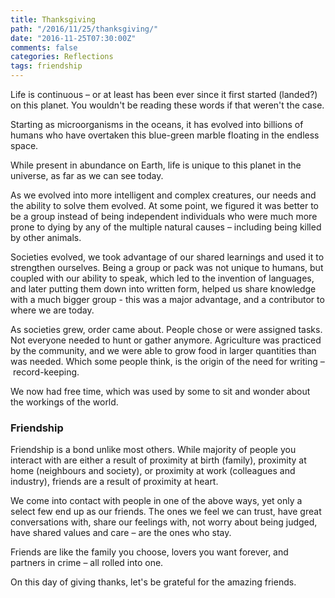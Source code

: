 ```yaml
---
title: Thanksgiving
path: "/2016/11/25/thanksgiving/"
date: "2016-11-25T07:30:00Z"
comments: false
categories: Reflections
tags: friendship
---
```

Life is continuous – or at least has been ever since it first started (landed?) on this planet. You wouldn't be reading these words if that weren't the case.<span class="more"></span>

Starting as microorganisms in the oceans, it has evolved into billions of humans who have overtaken this blue-green marble floating in the endless space.

While present in abundance on Earth, life is unique to this planet in the universe, as far as we can see today.

As we evolved into more intelligent and complex creatures, our needs and the ability to solve them evolved. At some point, we figured it was better to be a group instead of being independent individuals who were much more prone to dying by any of the multiple natural causes – including being killed by other animals.

Societies evolved, we took advantage of our shared learnings and used it to strengthen ourselves. Being a group or pack was not unique to humans, but coupled with our ability to speak, which led to the invention of languages, and later putting them down into written form, helped us share knowledge with a much bigger group - this was a major advantage, and a contributor to where we are today.

As societies grew, order came about. People chose or were assigned tasks. Not everyone needed to hunt or gather anymore. Agriculture was practiced by the community, and we were able to grow food in larger quantities than was needed. Which some people think, is the origin of the need for writing – record-keeping.

We now had free time, which was used by some to sit and wonder about the workings of the world.

### Friendship
Friendship is a bond unlike most others. While majority of people you interact with are either a result of proximity at birth (family), proximity at home (neighbours and society), or proximity at work (colleagues and industry), friends are a result of proximity at heart.

We come into contact with people in one of the above ways, yet only a select few end up as our friends. The ones we feel we can trust, have great conversations with, share our feelings with, not worry about being judged, have shared values and care – are the ones who stay.

Friends are like the family you choose, lovers you want forever, and partners in crime – all rolled into one.

On this day of giving thanks, let's be grateful for the amazing friends.
